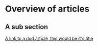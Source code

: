 # Overview of articles

## A sub section

[A link to a dud article, this would be it's title](https://github.com/LVOL98/LVOL98.github.io/blob/SSHArticlesSetup/Shinson%20Hapkido%20Articles/Dud/Dud.md)
